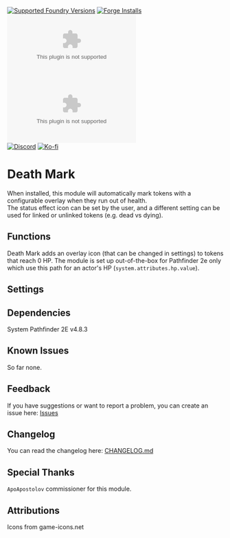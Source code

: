 [![Supported Foundry Versions](https://img.shields.io/endpoint?url=https://foundryshields.com/version?url=https://github.com/LeafWulf/deathmark/releases/latest/download/module.json)](https://foundryvtt.com/packages/deathmark) [![Forge Installs](https://img.shields.io/badge/dynamic/json?label=Forge%20Installs&query=package.installs&suffix=%25&url=https%3A%2F%2Fforge-vtt.com%2Fapi%2Fbazaar%2Fpackage%2Fdeathmark&colorB=0374b5)](https://forge-vtt.com/bazaar#sort=updated&package=deathmark)  
[![Latest Downloads](https://img.shields.io/github/downloads/LeafWulf/deathmark/latest/module.zip?color=blue&label=latest%20downloads)](../../releases/latest) [![Total Downloads](https://img.shields.io/github/downloads/LeafWulf/deathmark/module.zip?color=blue&label=total%20downloads)](../../releases)  
[![Discord](https://dcbadge.vercel.app/api/shield/219289132235489280?style=flat)](https://discordapp.com/users/219289132235489280) [![Ko-fi](https://img.shields.io/badge/Ko--fi-winterwulf-0374b5?logo=kofi)](https://ko-fi.com/winterwulf)

# Death Mark

When installed, this module will automatically mark tokens with a configurable overlay when they run out of health.  
The status effect icon can be set by the user, and a different setting can be used for linked or unlinked tokens (e.g. dead vs dying).

## Functions

Death Mark adds an overlay icon (that can be changed in settings) to tokens that reach 0 HP.
The module is set up out-of-the-box for Pathfinder 2e only which use this path for an actor's HP (`system.attributes.hp.value`).

## Settings

## Dependencies
System Pathfinder 2E v4.8.3

## Known Issues
So far none.

## Feedback
If you have suggestions or want to report a problem, you can create an issue here: [Issues](../../issues)

## Changelog
You can read the changelog here: [CHANGELOG.md](/CHANGELOG.md)

## Special Thanks
`ApoApostolov` commissioner for this module.

## Attributions

Icons from game-icons.net
